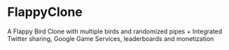 # FlappyClone
A Flappy Bird Clone with multiple birds and randomized pipes + Integrated Twitter sharing, Google Game Services, leaderboards and monetization
